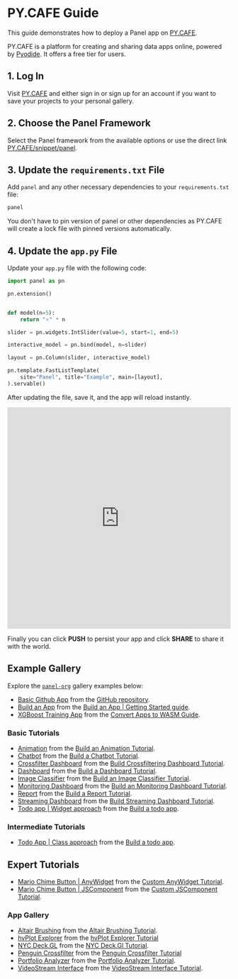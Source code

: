# PY.CAFE Guide

This guide demonstrates how to deploy a Panel app on [PY.CAFE](https://py.cafe/).

PY.CAFE is a platform for creating and sharing data apps online, powered by [Pyodide](https://pyodide.org/). It offers a free tier for users.

## 1. Log In

Visit [PY.CAFE](https://py.cafe/) and either sign in or sign up for an account if you want to save your projects to your personal gallery.

## 2. Choose the Panel Framework

Select the Panel framework from the available options or use the direct link [PY.CAFE/snippet/panel](https://py.cafe/snippet/panel/v1).

## 3. Update the `requirements.txt` File

Add `panel` and any other necessary dependencies to your `requirements.txt` file:

```bash
panel
```

You don't have to pin version of panel or other dependencies as PY.CAFE will create a lock file with pinned versions automatically.

## 4. Update the `app.py` File

Update your `app.py` file with the following code:

```python
import panel as pn

pn.extension()


def model(n=5):
    return "⭐" * n

slider = pn.widgets.IntSlider(value=5, start=1, end=5)

interactive_model = pn.bind(model, n=slider)

layout = pn.Column(slider, interactive_model)

pn.template.FastListTemplate(
    site="Panel", title="Example", main=[layout],
).servable()
```

After updating the file, save it, and the app will reload instantly.

<iframe src="https://py.cafe/app/panel-org/pycafe-reference" title="PyCafe Reference Example" frameborder="0" style="width: 100%; height: 500px;"></iframe>

Finally you can click **PUSH** to persist your app and click **SHARE** to share it with the world.

## Example Gallery

Explore the [`panel-org`](https://py.cafe/panel-org) gallery examples below:

- [Basic Github App](https://py.cafe/panel-org/pycafe-reference) from the [GitHub repository](https://github.com/holoviz/panel/#interactive-data-apps).
- [Build an App](https://py.cafe/panel-org/build-app) from the [Build an App | Getting Started guide](https://panel.holoviz.org/getting_started/build_app.html).
- [XGBoost Training App](https://py.cafe/panel-org/xgboost-training) from the [Convert Apps to WASM Guide](https://panel.holoviz.org/how_to/wasm/convert.html).

### Basic Tutorials

- [Animation](https://py.cafe/panel-org/basic-animation) from the [Build an Animation Tutorial](../../tutorials/basic/build_report.md).
- [Chatbot](https://py.cafe/panel-org/basic-chatbot) from the [Build a Chatbot Tutorial](../../tutorials/basic/build_chatbot.md).
- [Crossfilter Dashboard](https://py.cafe/panel-org/basic-crossfilter-dashboard) from the [Build Crossfiltering Dashboard Tutorial](../../tutorials/basic/build_crossfilter_dashboard.md).
- [Dashboard](https://py.cafe/panel-org/basic-dashboard) from the [Build a Dashboard Tutorial](../../tutorials/basic/build_dashboard.md).
- [Image Classifier](https://py.cafe/panel-org/basic-image-classifier) from the [Build an Image Classifier Tutorial](../../tutorials/basic/build_image_classifier.md).
- [Monitoring Dashboard](https://py.cafe/panel-org/basic-monitoring-dashboard) from the [Build an Monitoring Dashboard Tutorial](../../tutorials/basic/build_monitoring_dashboard.md).
- [Report](https://py.cafe/panel-org/basic-report) from the [Build a Report Tutorial](../../tutorials/basic/build_report.md).
- [Streaming Dashboard](https://py.cafe/panel-org/basic-streaming-dashboard) from the [Build Streaming Dashboard Tutorial](../../tutorials/basic/build_streaming_dashboard.md).
- [Todo app | Widget approach](https://py.cafe/panel-org/basic-todo) from the [Build a todo app](../../tutorials/basic/build_todo.md).

### Intermediate Tutorials

- [Todo App | Class approach](https://py.cafe/panel-org/intermediate-todo-app) from the [Build a todo app](../../tutorials/intermediate/build_todo.md).

## Expert Tutorials

- [Mario Chime Button | AnyWidget](https://py.cafe/panel-org/panel-mario-chime-anywidget) from the [Custom AnyWidget Tutorial](../../tutorials/expert/custom_anywidget_components.md).
- [Mario Chime Button | JSComponent](https://py.cafe/panel-org/panel-mario-chime-jscomponent) from the [Custom JSComponent Tutorial](../../tutorials/expert/custom_js_components.md).

### App Gallery

- [Altair Brushing](https://py.cafe/panel-org/altair-brushing) from the [Altair Brushing Tutorial](../../gallery/altair_brushing.ipynb).
- [hvPlot Explorer](https://py.cafe/panel-org/hvplot-explorer) from the [hvPlot Explorer Tutorial](../../gallery/hvplot_explorer.ipynb)
- [NYC Deck.GL](https://py.cafe/panel-org/nyc-deckgl) from the [NYC Deck.Gl Tutorial](../../gallery/nyc_deckgl.ipynb).
- [Penguin Crossfilter](https://py.cafe/panel-org/penguin-crossfilter) from the [Penguin Crossfilter Tutorial](../../gallery/penguin_crossfilter.ipynb)
- [Portfolio Analyzer](https://py.cafe/panel-org/portfolio-analyzer) from the [Portfolio Analyzer Tutorial](../../gallery/portfolio_analyzer.ipynb).
- [VideoStream Interface](https://py.cafe/panel-org/videostream) from the [VideoStream Interface Tutorial](../../gallery/streaming_videostream.ipynb).
